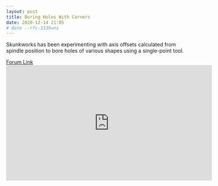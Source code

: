 ```yaml
---
layout: post
title: Boring Holes With Corners
date: 2020-12-14 21:05
# date --rfc-3339=ns
---
```

Skunkworks has been experimenting with axis offsets calculated from spindle position to
bore holes of various shapes using a single-point tool. 
<div>
<a href="https://forum.linuxcnc.org/10-advanced-configuration/38549-non-circular-boring-linuxcnc-fun?start=0">Forum Link</a>
</div>
<iframe width="560" height="315" src="https://www.youtube.com/embed/PtD9w6lp8n8" frameborder="0" allow="accelerometer; autoplay; clipboard-write; encrypted-media; gyroscope; picture-in-picture" allowfullscreen></iframe>
